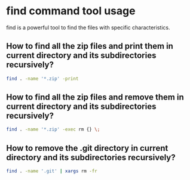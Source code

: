 # find command tool usage
find is a powerful tool to find the files with specific characteristics.
## How to find all the zip files and print them in current directory and its subdirectories recursively?

```Bash
find . -name '*.zip' -print
```

## How to find all the zip files and remove them in current directory and its subdirectories recursively?

```Bash
find . -name '*.zip' -exec rm {} \;
```

## How to remove the .git directory in current directory and its subdirectories recursively?

```Bash
find . -name '.git' | xargs rm -fr
```
